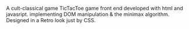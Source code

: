 A cult-classical game TicTacToe game front end developed with html and javasript. implementing DOM manipulation & the minimax algorithm.
Designed in a Retro look just by CSS.